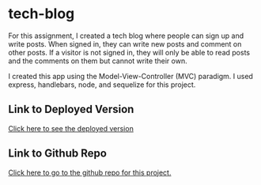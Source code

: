 # tech-blog

For this assignment, I created a tech blog where people can sign up and write posts. When signed in, they can write new posts and comment on other posts. If a visitor is not signed in, they will only be able to read posts and the comments on them but cannot write their own.

I created this app using the Model-View-Controller (MVC) paradigm. I used express, handlebars, node, and sequelize for this project.

## Link to Deployed Version

[Click here to see the deployed version](https://tech-blog-trv8.onrender.com)

## Link to Github Repo

[Click here to go to the github repo for this project.](https://github.com/JenGelfling/tech-blog)

